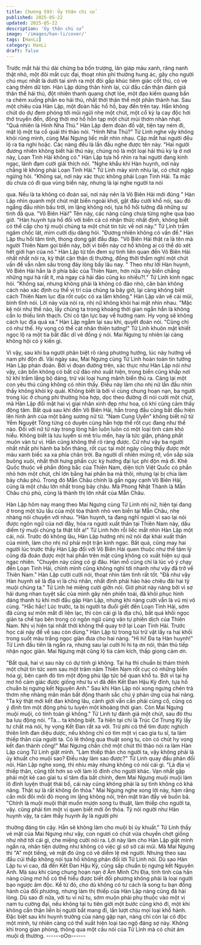 ```yaml
---
title: Chương 593: Ủy thân chi cử
published: 2025-05-22
updated: 2025-05-22
description: 'Ủy thân chi cử'
image: '/images/han-li/cover/'
tags: [HanLi]
category: HanLi
draft: false
---
```


Trước mắt hải thú dài chừng ba bốn trượng, lân giáp màu xanh,
răng nanh thật nhỏ, một đôi mắt cực đại, thoạt nhìn phi thường
hung ác, gây cho người chú mục nhất là dưới tai sinh ra một đôi
gấp khúc tiêm giác cốt thú, có vẻ càng thêm dữ tợn.
Hàn Lập dừng thân hình lại, cúi đầu cẩn thận đánh giá thân thể
hải thú, đột nhiên thanh quang chợt lóe, một đạo kiếm quang bắn
ra chém xuống phần eo hải thú, nhất thời thân thể một phân
thành hai.
Sau một chiêu của Hàn Lập, một đoàn hắc hồ hồ, bay đến trên
tay. Hắn không chút do dự đem phóng tới mũi ngửi nhẹ một chút,
một cổ kỳ lạ cay độc hơi thở truyền đến, đồng thời mơ hồ hỗn tạp
một chút mùi thơm nhàn nhạt.
"Quả nhiên là Hinh Nha Thú." Hàn Lập đem đoàn đồ vật, tiện tay
ném đi, mặt lộ một tia cổ quái thì thào nói.
"Hinh Nha Thú?" Tử Linh nghe vậy không khỏi rùng mình, cùng
Mai Ngưng liếc mắt nhìn nhau.
Cặp mắt hai người đều lộ ra tia nghi hoặc. Các nàng đều là lần
đầu nghe được tên này.
"Hai người đương nhiên không biết hải thú này, chúng nó là một
loại hải thú kỳ lạ ở nơi này, Loạn Tinh Hải không có." Hàn Lập tựa
hồ nhìn ra hai người đang kinh ngạc, lãnh đạm cười giải thích nói.
"Nghe khẩu khí Hàn huynh, nơi này chẳng lẽ không phải Loạn
Tinh Hải." Tử Linh mày xinh nhíu lại, có chút ngập ngừng hỏi.
"Không sai, nơi này xác thực không phải Loạn Tinh Hải. Ta mặc
dù chưa có đi qua vùng biển này, nhưng là lại nghe người ta nói

qua. Nếu là ta không có đoán sai, nơi này nên là Vô Biên Hải mới
đúng " Hàn Lập nhìn quanh một chút mặt biển ngoài khơi, gật đầu
cười khổ nói, sau đó ngẩng đầu nhìn bầu trời, im lặng không nói,
tựa hồ hồi tưởng đã những sự tình đã qua.
"Vô Biên Hải!" Tên này, các nàng cũng chưa từng nghe qua bao
giờ.
"Hàn huynh tựa hồ đối với biển cả có nhận thức nhất định, không
biết có thể cấp cho tỷ muội chúng ta một chút tin tức về nơi này."
Tử Linh trầm ngâm chốc lát, mỉm cười dịu dàng hỏi.
"Đương nhiên không có vấn đề." Hàn Lập thu hồi tâm tình, thong
dong gật đầu đáp.
"Vô Biên Hải thật ra là tên mà người Thiên Nam gọi biển này, bởi
vì biển này cơ hồ không ai có thể dò xét hết giới hạn của nó." Hàn
Lập từ tốn đem sự tình liên quan đến Vô Biên Hải nhất nhất nói
ra, kỳ thật cận thận dị thường, đồng thời thầm nghĩ một chút vấn
đề vẫn nằm sâu trong đáy lòng bấy lâu nay.
" Theo như lời Hàn huynh, Vô Biên Hải hẳn là ở phía bắc của
Thiên Nam, hơn nữa này biển chẳng những ngư hà rất ít, mà
ngay cả hải đảo cũng ko nhiều?!." Tử Linh kinh ngạc hỏi.
"Không sai, nhưng không phải là không có đảo nhỏ, căn bản
không cách nào xác định cụ thể vị trí của chúng ta bây giờ, lại
càng không biết cách Thiên Nam lục địa rốt cuộc có xa lắm
không." Hàn Lập vân vê cái mũi, bình tĩnh nói.
Lời này vừa nói ra, nhị nữ không khỏi hai mặt nhìn nhau.
"Mặc kệ nói như thế nào, lấy chúng ta trong khoảng thời gian
ngắn hẳn là không cần lo thiếu linh thạch. Chỉ có tận lực bay về
hướng nam. Hy vọng sẽ không cách lục địa quá xa." Hàn Lập
ngẫm lại sau khi, quyết đoán nói.
"Cũng chỉ có như thế. Hy vọng có thể cát nhân thiên tướng!" Tử
Linh khuôn mặt khiết ngọc lộ ra một tia bất đắc dĩ vẻ đồng ý nói.
Mai Ngưng tự nhiên lại càng không hội có ý kiến gì.

Vì vậy, sau khi ba người phân biệt rõ ràng phương hướng, lúc
này hướng về nam phi độn đi.
Vài ngày sau, Mai Ngưng cùng Tử Linh hoàn toàn tin tưởng Hàn
Lập phán đoán.
Bởi vì đoạn đường trên, xác thực như Hàn Lập nói như vậy, căn
bổn không có bất cứ đảo nhỏ xuất hiện, trong biển cũng khắp nơi
tử khí trầm lắng bộ dáng, trừ vài loại hung mãnh biển thú ra. Càng
lại một con yêu thú cũng không có nhìn thấy.
Điều này làm cho nhị nữ lần đầu nhìn thấy không khỏi kỳ quái.
Không biết là bởi vì cùng chung hoạn nạn, ba người trong lúc ở
chung phi thường hòa hợp, dọc theo đường đi nói cười một chút,
mà Hàn Lập đối mặt hai vị giai nhân xinh đẹp như hoa, có khi
cũng cảm thấy động tâm.
Bất quá sau khi đến Vô Biên Hải, hắn trong đầu cũng bắt đầu hiện
lên hình ảnh của một băng sương nữ tử.
"Nam Cung Uyển" không biết nữ tử Yểm Nguyệt Tông từng có
duyên cùng hắn hợp thể rốt cục đang như thế nào. Đối với nữ tử
này trong lòng hắn luôn luôn có một loại tình cảm khó hiểu. Không
biết là lưu luyến si mê trìu mến, hay là tức giận, phảng phất muôn
vàn tư vị. Hắn cũng không thể rõ ràng được.
Cứ như vậy ba người nhất nhất phi hành ba bốn tháng, rốt cục tại
một ngày cũng thấy được một màu xanh biếc xa xa phía chân
trời. Ba người dĩ nhiên mừng rỡ, vốn sắp sửa buông xuôi, nhất
thời hưng phấn cực kỳ hướng đại lục phi độn mà đi.
Khê Quốc thuộc về phần đông bắc của Thiên Nam, diện tích Việt
Quốc có phần nhỏ hơn một chút, chỉ lớn bằng hai phần ba mà
thôi, nhưng lại bị chia làm bảy châu phủ.
Trong đó Mẫn Châu chính là gần ngay cạnh Vô Biên Hải, cũng là
một châu lớn nhất trong bảy châu. Mà Phong Nhật Thành là Mẫn
Châu chủ phủ, cũng là thành thị lớn nhất của Mẫn Châu.

Hàn Lập hôm nay mang theo Mai Ngưng cùng Tử Linh nhị nữ,
hiện tại đang ở trong một tửu lầu của một tòa thành nhỏ ven biển
tại Mẫn Châu, nhẹ nhàng nói chuyện với nhau.
"Hàn huynh, ta đang nghĩ ngươi vì sao lại nói được ngôn ngữ của
nơi đây, hóa ra ngươi xuất thân tại Thiên Nam này, dấu diếm tỷ
muội chúng ta thật tốt a!" Tử Linh hờn rỗi liếc mắt nhìn Hàn Lập
một cái, nói.
Trước đó không lâu, Hàn Lập hướng nhị nữ nói đại khái xuất thân
của mình, làm cho nhị nữ phải một trận kinh ngạc.
Bất quá, cũng may hai người lúc trước thấy Hàn Lập đối với Vô
Biên Hải quen thuộc như thế tâm lý cũng đã đoán được một hai
phần trên mặt cũng không có xuất hiện sự quá ngạc nhiên.
"Chuyện này cũng có gì đâu. Hàn mỗ cũng chỉ là lúc vô ý chạy
đến Loạn Tinh Hải, chính mình cũng không nghĩ tới nhanh như
vậy đã trở về Thiên Nam." Hàn Lập cười cười nói, thoạt nhìn tâm
tình rất tốt.
"Đã như vậy Hàn huynh sẽ là địa vị là chủ nhân, nhất định phải
hảo hảo chiêu đãi hai tỷ muội chúng ta." Tử Linh hé miệng cười
giỡn nói. Giờ phút này nàng bởi vì sợ hãi dung nhan tuyệt sắc
của mình gây nên phiền toái, đã khôi phục hình dáng thanh tú khi
mới đầu gặp Hàn Lập, nhưng khi nàng cười vẫn là vũ mị vô cùng.
"Hắc hắc! Lúc trước, ta bị người ta đuổi giết đến Loạn Tinh Hải,
sớm đã cùng sư môn mất đi liên lạc, thì còn cái gì là địa chủ, bất
quá khối ngọc giản ta chế tạo bên trong có ngôn ngữ cùng văn tự
phiên dịch của Thiên Nam. Nhị vị hiện tại nhất thời không thể
quay trở lại Loạn Tinh Hải. Trước học cái này để về sau còn
dùng." Hàn Lập từ trong túi trữ vật lấy ra hai khối trong suốt màu
trắng ngọc giản đưa cho hai nàng.
"Hì hì! Đa tạ Hàn huynh!" Tử Linh đầu tiên là ngẩn ra, nhưng sau
lại cười hì hì tạ ơn nói, thân thủ tiếp nhận ngọc giản.
Mai Ngưng mặt cũng lộ tia cảm kích, thấp giọng cảm ơn.

"Bất quá, hai vị sau này có dự tính gì không. Tại hạ thì chuẩn bị
thám thính một chút tin tức xem sau một trăm năm Thiên Nam rốt
cục có những biến hóa gì, bên cạnh đó tìm một động phủ lập tức
bế quan khổ tu. Bởi vì tại hạ mơ hồ cảm giác được giống như tu vi
đã đến Kết Đan Hậu Kỳ đỉnh, tựa hồ chuẩn bị ngưng kết Nguyên
Anh." Sau khi Hàn Lập nói xong ngưng chén trà thơm nhẹ nhàng
mân mân bất động thanh sắc chú ý phản ứng của hai nàng.
"Ta kỳ thật mới kết đan không lâu, cảnh giới vẫn cần phải củng cố,
cũng có ý định tìm một động phủ tu luyên một khoảng thời gian.
Còn Mai Ngưng muội muội, có tính toán gì không." Tử Linh tự
đánh giá một chút, sau đó thu ba lưu động nói.
"Ta… ta không biết. Ta hiện tại chỉ là Trúc Cơ Trung Kỳ lấy tư chất
mà nói, hy vọng Kết Đan rất xa vời. Trừ phi có thể tìm được
nghịch thiên linh đan diệu dược, nếu không chỉ có tìm một vị cao
gia tu sĩ, ta làm thiếp thân của người ta. Có lẽ thông qua thuật
song tu, còn có chút hy vọng kết đan thành công!" Mai Ngưng
chần chờ một chút thì thào nói ra làm Hàn Lập cùng Tử Linh giật
mình.
"Làm thiếp thân cho người ta, vậy không phải là ủy khuất cho
muội sao? Điều này làm sao được?" Tử Linh quay đầu phản đối
nói.
Hàn Lập nghe xong, thì nhíu mày nhưng không có nói cái gì.
"Là địa vị thiếp thân, cũng tốt hơn so với làm lô đỉnh cho người
khác. Vạn nhất gặp phải một kẻ cao giai tu sĩ tâm địa bất chính,
đem Mai Ngưng muội muội làm lô đỉnh luyện thuật thái bổ, cái này
cũng không phải là sự tình không có khả năng. Thật sự là rất
không ổn thỏa."
Mai Ngưng nghe xong lời này, hàm răng cắn môi đôi môi đỏ mọng
im lặng không nói, trên mặt tràn đầy vẻ buồn bã.
"Chính là muội muội thật muốn mượn song tu thuật, làm thiếp cho
người ta, vậy. cũng phải tìm một vị quen biết mới ổn thỏa. Tỷ nói
người như Hàn huynh vậy, ta cảm thấy huynh ấy là người phi

thường đáng tin cậy. Hẳn sẽ không làm cho muội bị ủy khuất." Tử
Linh thấy vẻ mặt của Mai Ngưng như vậy, con ngươi có chút vừa
chuyển chợt giống như nhớ tới cái gì, che miệng cười nói ra.
Lời này làm cho Hàn Lập giật mình ngẩn ra, nhân tiện dường như
không có việc gì sờ sờ cái mũi. Mà Mai Ngưng thì "A" một tiếng,
vẻ mặt đỏ ửng có vẽ diễm lệ mê người. Nhưng theo sau đầu cúi
thấp không nói tựa hồ không phản đối lời Tử Linh nói.
Dù sao Hàn Lập tu vi cao, đã đến Kết Đan Hậu Kỳ, cũng sắp
chuẩn bị ngưng kết Nguyên Anh. Mà sau khi cùng chung hoạn
nạn ở Âm Minh Chi Địa, tính tình của hắn nàng cũng mơ hồ có
thể hiểu được biết đối phương không phải là loại người bạo
ngược âm độc.
Kể từ đó, cho dù không có tư cách là song tu bạn đồng hành của
đối phương, nhưng làm thị thiếp của Hàn Lập nàng cũng đã hài
lòng.
Dù sao đi nữa, với tu vi nữ tu, sớm muộn phải phụ thuộc vào một
vị nam tu cường đại, nếu không tại tu tiên giới một bước cũng khó
đi, một khi không cẩn thận liền bị người bắt mang đi, lần lượt chịu
mọi loại khổ hành.
Đặc biệt sau khi huynh trưởng của nàng gặp nạn, nàng chỉ còn lại
cô độc một mình, tự nhiên càng có thể xuất hiện loại tao ngộ đáng
sợ này.
Không khí trong gian phòng, thông qua một câu nói của Tử Linh
mà có chút ám muội dị thường.
------oOo------
